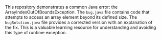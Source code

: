 This repository demonstrates a common Java error: the ArrayIndexOutOfBoundsException. The `bug.java` file contains code that attempts to access an array element beyond its defined size.  The `bugSolution.java` file provides a corrected version with an explanation of the fix.  This is a valuable learning resource for understanding and avoiding this type of runtime exception.